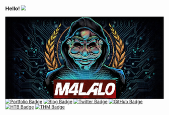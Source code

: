 ### Hello! <img src="https://media.giphy.com/media/mA28dHGEU8Us36wEYJ/giphy.gif" height="32"/>

<p align="center">
<img src="https://github.com/m4lal0/m4lal0/raw/master/images/m4lal0.jpg"
	alt="m4lal0"
	width="1000"
	style="float: left; margin-right: 7px;" />
</p>

[![Portfolio Badge](https://img.shields.io/badge/-Portfolio-red?style=flat&logo=hackster&logoColor=white&link=https://m4lal0.github.io)](https://m4lal0.github.io)
[![Blog Badge](https://img.shields.io/badge/-Blog-orange?style=flat&logo=blogger&logoColor=white&link=https://m4lal0.github.io/Blog)](https://m4lal0.github.io/Blog)
[![Twitter Badge](https://img.shields.io/badge/-Twitter-blue?style=flat&logo=twitter&logoColor=white&link=https://twitter.com/m4lal0)](https://twitter.com/m4lal0)
[![GitHub Badge](https://img.shields.io/badge/-GitHub-black?style=flat&logo=github&logoColor=white&link=https://github.com/m4lal0)](https://github.com/m4lal0)
[![HTB Badge](https://img.shields.io/badge/-HackTheBox-black?style=flat&logo=hack-the-box&logoColor=lightgreen&link=https://hackthebox.eu/profile/337020)](https://hackthebox.eu/profile/337020)
[![THM Badge](https://img.shields.io/badge/-TryHackMe-gray?style=flat&logo=tryhackme&logoColor=white&link=https://tryhackme.com/p/M4lal0)](https://tryhackme.com/p/M4lal0)